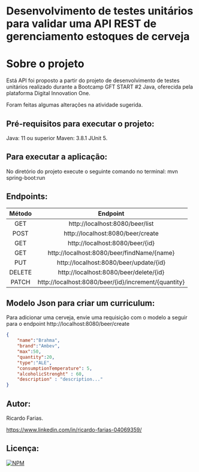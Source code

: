 # Desenvolvimento de testes unitários para validar uma API REST de gerenciamento estoques de cerveja


# Sobre o projeto 

Está API foi proposto a partir do projeto de desenvolvimento de testes unitários realizado durante a Bootcamp GFT START #2 Java, oferecida pela plataforma Digital Innovation One.

Foram feitas algumas alterações na atividade sugerida.   

## Pré-requisitos para executar o projeto:

Java: 11 ou superior
Maven: 3.8.1
JUnit 5.

## Para executar a aplicação:

No diretório do projeto execute o seguinte comando no terminal:
mvn spring-boot:run 

## Endpoints:

Método | Endpoint
:-----:|:--------:
 GET   | http://localhost:8080/beer/list
 POST  | http://localhost:8080/beer/create
 GET   | http://localhost:8080/beer/{id}
 GET   | http://localhost:8080/beer/findName/{name}
 PUT   | http://localhost:8080/beer/update/{id}
 DELETE| http://localhost:8080/beer/delete/{id}
 PATCH | http://localhost:8080/beer/{id}/increment/{quantity}

## Modelo Json para criar um curriculum:
Para adicionar uma cerveja, envie uma requisição com o modelo a seguir para o endpoint http://localhost:8080/beer/create
``` JSON
{
	"name":"Brahma",
	"brand":"Ambev",
	"max":50,
	"quantity":20,
	"type":"ALE",
	"consumptionTemperature": 5,
	"alcoholicStrenght" : 60,
	"description" : "description..."
}
```
## Autor:

Ricardo Farias.

https://www.linkedin.com/in/ricardo-farias-04069359/

## Licença:

[![NPM](http://img.shields.io/npm/l/react)](https://github.com/ricardo14231/beer-api-dio-innovation/blob/main/LICENSE)
